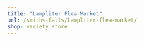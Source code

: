 ```yaml
---
title: "Lampliter Flea Market"
url: /smiths-falls/lampliter-flea-market/
shop: variety store
---
```

